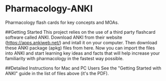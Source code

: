 # Pharmacology-ANKI
Pharmacology flash cards for key concepts and MOAs.

##Getting Started
This project relies on the use of a third party flashcard software called ANKI.
Download ANKI from their website (https://apps.ankiweb.net/) and intall it on your computer.
Then download these ANKI package (apkg) files from here.
Now you can import the files into ANKI and start learning key ideas and facts that will help increase your familiarity with pharmacology in the fastest way possible.

##Detailed Instructions for Mac and PC Users
See the "Getting Started with ANKI" guide in the list of files above (it's the PDF).

